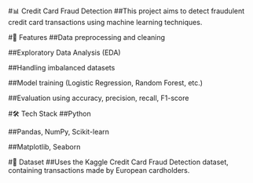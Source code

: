 #📊 Credit Card Fraud Detection
##This project aims to detect fraudulent credit card transactions using machine learning techniques.

#🚀 Features
##Data preprocessing and cleaning

##Exploratory Data Analysis (EDA)

##Handling imbalanced datasets

##Model training (Logistic Regression, Random Forest, etc.)

##Evaluation using accuracy, precision, recall, F1-score

#🛠️ Tech Stack
##Python

##Pandas, NumPy, Scikit-learn

##Matplotlib, Seaborn

#📂 Dataset
##Uses the Kaggle Credit Card Fraud Detection dataset, containing transactions made by European cardholders.
